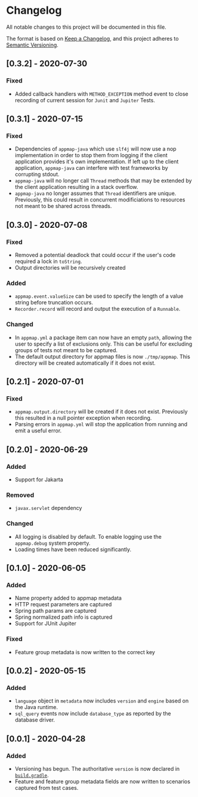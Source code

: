 # Changelog
All notable changes to this project will be documented in this file.

The format is based on [Keep a Changelog](https://keepachangelog.com/en/1.0.0/),
and this project adheres to [Semantic Versioning](https://semver.org/spec/v2.0.0.html).

## [0.3.2] - 2020-07-30
### Fixed
- Added callback handlers with `METHOD_EXCEPTION` method event to close recording of current session
 for `Junit` and `Jupiter` Tests.
  
## [0.3.1] - 2020-07-15
### Fixed
- Dependencies of `appmap-java` which use `slf4j` will now use a nop implementation in order
  to stop them from logging if the client application provides it's own implementation. If left
  up to the client application, `appmap-java` can interfere with test frameworks by corrupting
  stdout.
- `appmap-java` will no longer call `Thread` methods that may be extended by the client application
  resulting in a stack overflow.
- `appmap-java` no longer assumes that `Thread` identifiers are unique. Previously, this could
  result in concurrent modificiations to resources not meant to be shared across threads.

## [0.3.0] - 2020-07-08
### Fixed
- Removed a potential deadlock that could occur if the user's code required a lock in `toString`.
- Output directories will be recursively created

### Added
- `appmap.event.valueSize` can be used to specify the length of a value string before truncation
  occurs.
- `Recorder.record` will record and output the execution of a `Runnable`.

### Changed
- In `appmap.yml` a package item can now have an empty `path`, allowing the user to specify
  a list of exclusions only. This can be useful for excluding groups of tests not meant to
  be captured.
- The default output directory for appmap files is now `./tmp/appmap`. This directory will be
  created automatically if it does not exist.

## [0.2.1] - 2020-07-01
### Fixed
- `appmap.output.directory` will be created if it does not exist. Previously this resulted in a
  null pointer exception when recording.
- Parsing errors in `appmap.yml` will stop the application from running and emit a useful error.

## [0.2.0] - 2020-06-29
### Added
- Support for Jakarta

### Removed
- `javax.servlet` dependency

### Changed
- All logging is disabled by default. To enable logging use the `appmap.debug` system property.
- Loading times have been reduced significantly.

## [0.1.0] - 2020-06-05
### Added
- Name property added to appmap metadata
- HTTP request parameters are captured
- Spring path params are captured
- Spring normalized path info is captured
- Support for JUnit Jupiter

### Fixed
- Feature group metadata is now written to the correct key

## [0.0.2] - 2020-05-15
### Added
- `language` object in `metadata` now includes `version` and `engine` based on
  the Java runtime.
- `sql_query` events now include `database_type` as reported by the database
  driver.

## [0.0.1] - 2020-04-28
### Added
- Versioning has begun. The authoritative `version` is now declared in
  [`build.gradle`](build.gradle).
- Feature and feature group metadata fields are now written to scenarios
  captured from test cases.
